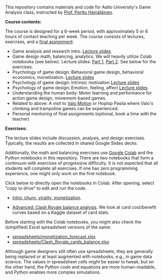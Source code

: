 This repository contains materials and code for Aalto University's Game Analysis class, instructed by [Prof. Perttu Hämäläinen](http://perttu.info).

**Course contents:**

The course is designed for a 6-week period, with approximately 5 or 6 hours of contact teaching per week. The course consists of lectures, exercises, and a [final assignment](lectures/final_assignment_instructions.pdf):  

* Game analysis and research intro. [Lecture slides](lectures/Intro%20to%20game%20analysis%20and%20research.pdf)
* Game design math, balancing, analytics. We will heavily utilize Colab notebooks (see below). Lecture slides: [Part 1](lectures/Game_design_math_part1.pdf), [Part 2](lectures/Game_design_math_part2.pdf). See below for the exercises.
* Psychology of game design: Behavioral game design, behavioral economics, monetization. [Lecture slides](lectures/Psychology_of_games_part1_behavioral%20game%20design.pdf)
* Psychology of game design: Intrinsic motivation [Lecture slides](lectures/Psychology_of_games_part2_intrinsic%20motivation.pdf)
* Psychology of game design: Emotion, feeling, affect [Lecture slides](lectures/Psychology_of_games_part3_emotion.pdf)
* Understanding the human body: Motor learning and performance for action game design, movement-based games.
* Related to above: A visit to [Valo Motion](https://valomotion.com) or Hoplop Pasila where Valo's climbing and trampoline games can be experienced.
* Personal mentoring of final assignments (optional, book a time with the teacher)

**Exercises:**

The lecture slides include discussion, analysis, and design exercises. Typically, the results are collected in shared Google Slides decks.

Additionally, the math and balancing exercises use [Google Colab](https://colab.research.google.com) and the Python notebooks in this repository. There are two notebooks that form a continuum with exercises of progressive difficulty. It is not expected that all students will complete all exercises. If one has zero programming experience, one might only work on the first notebook.

Click below to directly open the notebooks in Colab. After opening, select "copy to drive" to edit and run the code.

* [Intro: churn, virality, monetization](https://colab.research.google.com/github/PerttuHamalainen/GameAnalysis/blob/master/RetentionAndVirality.ipynb).

* [Advanced: Clash Royale balance analysis](https://colab.research.google.com/github/PerttuHamalainen/GameAnalysis/blob/master/ClashRoyaleBalance.ipynb). We look at card cost/benefit curves based on a Kaggle dataset of card stats.

Before starting with the Colab notebooks, you might also check the (simplified) Excel spreadsheet versions of the same:

* [spreadsheets/monetization_forecast.xlsx](spreadsheets/monetization_forecast.xlsx)
* [spreadsheets/Clash_Royale_cards_balance.xlsx](spreadsheets/Clash_Royale_cards_balance.xlsx)

Although game designers still often use spreadsheets, they are generally being replaced or at least augmented with notebooks, e.g., in game data science. The values in spreadsheet cells might be easier to tweak, but on the other hand, the Python code and equations are more human-readable, and Python enables more complex simulations.
